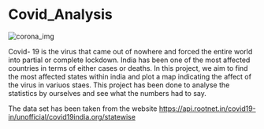 # Covid_Analysis

![corona_img](https://user-images.githubusercontent.com/71769673/132098789-5b79bfc7-c0ea-4a40-905f-f10f1bc8ba7c.jpg)

Covid- 19 is the virus that came out of nowhere and forced the entire world into partial or complete lockdown. India has been one of the most affected countries in terms of either cases or deaths. In this project, we aim to find the most affected states within india and plot a map indicating the affect of the virus in variuos staes. This project has been  done to analyse the statistics by ourselves and see what the numbers had to say. 

The data set has been taken from the website https://api.rootnet.in/covid19-in/unofficial/covid19india.org/statewise

